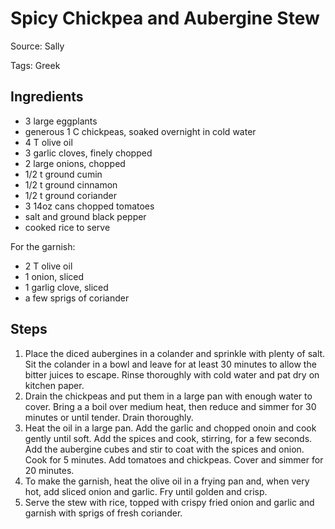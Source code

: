 # Spicy Chickpea and Aubergine Stew

Source: Sally

Tags: Greek

## Ingredients

* 3 large eggplants
* generous 1 C chickpeas, soaked overnight in cold water
* 4 T olive oil
* 3 garlic cloves, finely chopped
* 2 large onions, chopped
* 1/2 t ground cumin
* 1/2 t ground cinnamon
* 1/2 t ground coriander
* 3 14oz cans chopped tomatoes
* salt and ground black pepper
* cooked rice to serve

For the garnish:

* 2 T olive oil
* 1 onion, sliced
* 1 garlig clove, sliced
* a few sprigs of coriander

## Steps

1. Place the diced aubergines in a colander and sprinkle with plenty of salt.  Sit the colander in a bowl and leave for at least 30 minutes to allow the bitter juices to escape.  Rinse thoroughly with cold water and pat dry on kitchen paper.
2. Drain the chickpeas and put them in a large pan with enough water to cover.  Bring a a boil over medium heat, then reduce and simmer for 30 minutes or until tender.  Drain thoroughly.
3. Heat the oil in a large pan.  Add the garlic and chopped onoin and cook gently until soft.  Add the spices and cook, stirring, for a few seconds.  Add the aubergine cubes and stir to coat with the spices and onion.  Cook for 5 minutes.  Add tomatoes and chickpeas.  Cover and simmer for 20 minutes.
4. To make the garnish, heat the olive oil in a frying pan and, when very hot, add sliced onion and garlic.  Fry until golden and crisp.
5. Serve the stew with rice, topped with crispy fried onion and garlic and garnish with sprigs of fresh coriander.
